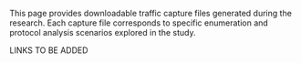 This page provides downloadable traffic capture files generated during the research. Each capture file corresponds to specific enumeration and protocol analysis scenarios explored in the study.

LINKS TO BE ADDED
